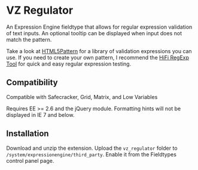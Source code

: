 VZ Regulator
============

An Expression Engine fieldtype that allows for regular expression validation of text inputs. An optional tooltip can be displayed when input does not match the pattern.

Take a look at [HTML5Pattern](http://html5pattern.com/) for a library of validation expressions you can use. If you need to create your own pattern, I recommend the [HiFi RegExp Tool](http://www.gethifi.com/tools/regex) for quick and easy regular expression testing.

Compatibility
-------------

Compatible with Safecracker, Grid, Matrix, and Low Variables

Requires EE >= 2.6 and the jQuery module. Formatting hints will not be displayed in IE 7 and below.

Installation
------------

Download and unzip the extension. Upload the `vz_regulator` folder to `/system/expressionengine/third_party`. Enable it from the Fieldtypes control panel page.